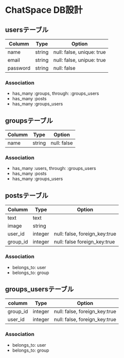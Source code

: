 # ChatSpace DB設計

## usersテーブル
|Columm|Type|Option| 
|------|----|------|
|name|string|null: false, unique: true|
|email|string|null: false, unipue: true|
|password|string|null: false|
### Association
- has_many :groups, through: :groups_users
- has_many :posts
- has_many :groups_users

## groupsテーブル
|Columm|Type|Option|
|------|----|------|
|name|string|null: false|
### Association
- has_many :users, through: :groups_users
- has_many :posts
- has_many :groups_users

## postsテーブル
|Columm|Type|Option|
|------|----|------|
|text|text||
|image|string||
|user_id|integer|null: false, foreign_key:true|
|group_id|integer|null: false foreign_key:true|
### Association
- belongs_to: user
- belongs_to: group

## groups_usersテーブル
|columm|Type|Option|
|------|----|------|
|group_id|integer|null: false, foreign_key:true|
|user_id|integer|null: false, foreign_key:true|
### Association
- belongs_to: user 
- belongs_to: group